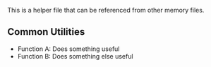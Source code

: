 This is a helper file that can be referenced from other memory files.

## Common Utilities

- Function A: Does something useful
- Function B: Does something else useful
